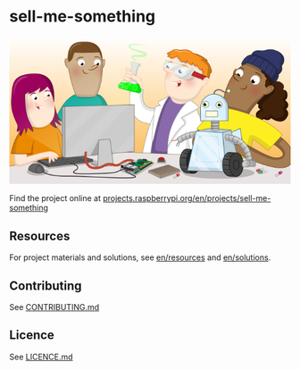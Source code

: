 # sell-me-something

![sell-me-something](banner.png)

Find the project online at [projects.raspberrypi.org/en/projects/sell-me-something](https://projects.raspberrypi.org/en/projects/sell-me-something)

## Resources
For project materials and solutions, see [en/resources](https://github.com/raspberrypilearning/sell-me-something/tree/master/en/resources) and [en/solutions](https://github.com/raspberrypilearning/sell-me-something/tree/master/en/solutions).

## Contributing
See [CONTRIBUTING.md](CONTRIBUTING.md)

## Licence
 See [LICENCE.md](LICENCE.md)